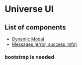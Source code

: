 # Universe UI
## List of components

- [Dynamic Modal](dynamicModal/README.md)
- [Messages (error, success, info)](messages/README.md)


### bootstrap is needed
